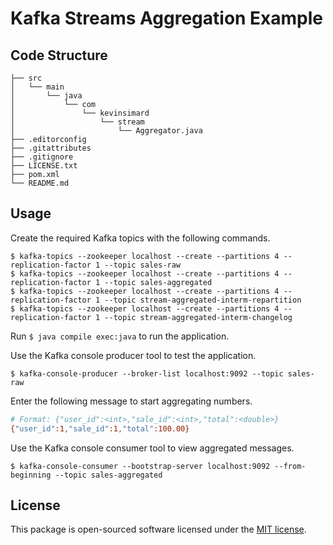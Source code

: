 # Kafka Streams Aggregation Example

## Code Structure

    ├── src
    │   └── main
    │       └── java
    │           └── com
    │               └── kevinsimard
    │                   └── stream
    │                       └── Aggregator.java
    ├── .editorconfig
    ├── .gitattributes
    ├── .gitignore
    ├── LICENSE.txt
    ├── pom.xml
    └── README.md

## Usage

Create the required Kafka topics with the following commands.

```
$ kafka-topics --zookeeper localhost --create --partitions 4 --replication-factor 1 --topic sales-raw
$ kafka-topics --zookeeper localhost --create --partitions 4 --replication-factor 1 --topic sales-aggregated
$ kafka-topics --zookeeper localhost --create --partitions 4 --replication-factor 1 --topic stream-aggregated-interm-repartition
$ kafka-topics --zookeeper localhost --create --partitions 4 --replication-factor 1 --topic stream-aggregated-interm-changelog
```

Run `$ java compile exec:java` to run the application.

Use the Kafka console producer tool to test the application.

```
$ kafka-console-producer --broker-list localhost:9092 --topic sales-raw
```

Enter the following message to start aggregating numbers.

```bash
# Format: {"user_id":<int>,"sale_id":<int>,"total":<double>}
{"user_id":1,"sale_id":1,"total":100.00}
```

Use the Kafka console consumer tool to view aggregated messages.

```
$ kafka-console-consumer --bootstrap-server localhost:9092 --from-beginning --topic sales-aggregated
```

## License

This package is open-sourced software licensed under the [MIT license](http://opensource.org/licenses/MIT).
